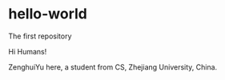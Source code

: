# hello-world
The first repository

Hi Humans!

ZenghuiYu here, a student from CS, Zhejiang University, China.

